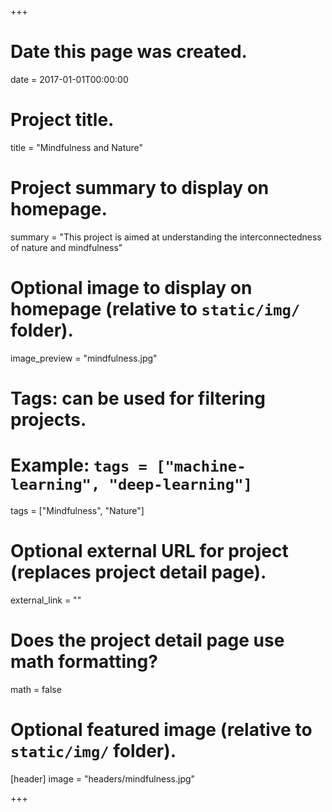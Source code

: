 +++
# Date this page was created.
date = 2017-01-01T00:00:00

# Project title.
title = "Mindfulness and Nature"

# Project summary to display on homepage.
summary = "This project is aimed at understanding the interconnectedness of nature and mindfulness"

# Optional image to display on homepage (relative to `static/img/` folder).
image_preview = "mindfulness.jpg"

# Tags: can be used for filtering projects.
# Example: `tags = ["machine-learning", "deep-learning"]`
tags = ["Mindfulness", "Nature"]

# Optional external URL for project (replaces project detail page).
external_link = ""

# Does the project detail page use math formatting?
math = false

# Optional featured image (relative to `static/img/` folder).
[header]
image = "headers/mindfulness.jpg"


+++

